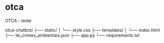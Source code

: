 # otca
OTCA - teste

otca-chatbot/
├── static/
│   └── style.css
├── templates/
│   └── index.html
├── lei_crimes_ambientais.json
├── app.py 
└── requirements.txt 
